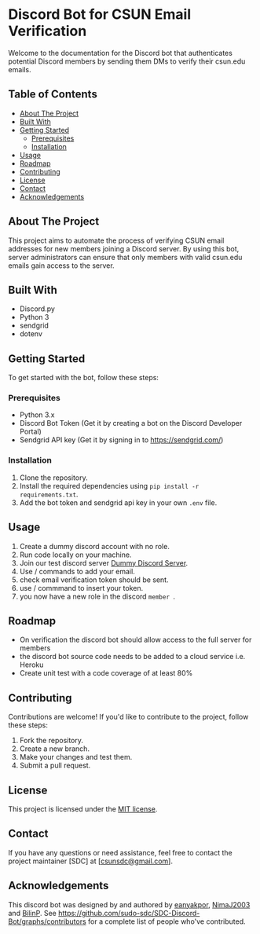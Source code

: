 # Discord Bot for CSUN Email Verification

Welcome to the documentation for the Discord bot that authenticates potential Discord members by sending them DMs to verify their csun.edu emails.

## Table of Contents
- [About The Project](#about-the-project)
- [Built With](#built-with)
- [Getting Started](#getting-started)
  - [Prerequisites](#prerequisites)
  - [Installation](#installation)
- [Usage](#usage)
- [Roadmap](#roadmap)
- [Contributing](#contributing)
- [License](#license)
- [Contact](#contact)
- [Acknowledgements](#acknowledgements)

## About The Project
This project aims to automate the process of verifying CSUN email addresses for new members joining a Discord server. By using this bot, server administrators can ensure that only members with valid csun.edu emails gain access to the server.

## Built With
- Discord.py
- Python 3
- sendgrid 
- dotenv

## Getting Started
To get started with the bot, follow these steps:

### Prerequisites
- Python 3.x
- Discord Bot Token (Get it by creating a bot on the Discord Developer Portal)
- Sendgrid API key (Get it by signing in to https://sendgrid.com/)

### Installation
1. Clone the repository.
2. Install the required dependencies using `pip install -r requirements.txt`.
3. Add the bot token and sendgrid api key in your own `.env` file.

## Usage
1. Create a dummy discord account with no role. 
2. Run code locally on your machine. 
2. Join our test discord server [Dummy Discord Server](https://discord.gg/ChTwjgYYN).
5. Use / commands to add your email. 
6. check email verification token should be sent. 
7. use / commmand to insert your token. 
8. you now have a new role in the discord `member `.

## Roadmap
- On verification the discord bot should allow access to the full server for members 
- the discord bot source code needs to be added to a cloud service i.e. Heroku
- Create unit test with a code coverage of at least 80%

## Contributing
Contributions are welcome! If you'd like to contribute to the project, follow these steps:
1. Fork the repository.
2. Create a new branch.
3. Make your changes and test them.
4. Submit a pull request.

## License
This project is licensed under the [MIT license](LICENSE).

## Contact
If you have any questions or need assistance, feel free to contact the project maintainer [SDC] at [csunsdc@gmail.com].

## Acknowledgements
This discord bot was designed by and authored by [eanyakpor](https://github.com/eanyakpor), [NimaJ2003](https://github.com/NimaJ2003) and [BilinP](https://github.com/BilinP). See https://github.com/sudo-sdc/SDC-Discord-Bot/graphs/contributors for a complete list of people who've contributed. 

